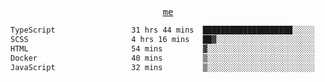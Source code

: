 <p align="center">
  <samp>
    <a href="https://yiwwhl.com">me</a>
  </samp>
</p>

<!--START_SECTION:waka-->

```txt
TypeScript                 31 hrs 44 mins  ████████████████████░░░░░   79.66 %
SCSS                       4 hrs 16 mins   ██▓░░░░░░░░░░░░░░░░░░░░░░   10.75 %
HTML                       54 mins         ▓░░░░░░░░░░░░░░░░░░░░░░░░   02.28 %
Docker                     40 mins         ▒░░░░░░░░░░░░░░░░░░░░░░░░   01.71 %
JavaScript                 32 mins         ▒░░░░░░░░░░░░░░░░░░░░░░░░   01.37 %
```

<!--END_SECTION:waka-->